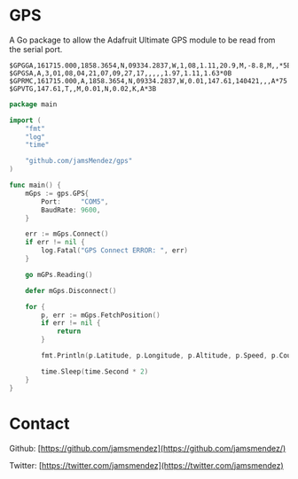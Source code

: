GPS 
========
A Go package to allow the Adafruit Ultimate GPS module to be read from the serial port.

	$GPGGA,161715.000,1858.3654,N,09334.2837,W,1,08,1.11,20.9,M,-8.8,M,,*5E
	$GPGSA,A,3,01,08,04,21,07,09,27,17,,,,,1.97,1.11,1.63*0B
	$GPRMC,161715.000,A,1858.3654,N,09334.2837,W,0.01,147.61,140421,,,A*75
	$GPVTG,147.61,T,,M,0.01,N,0.02,K,A*3B

```go
package main

import (
	"fmt"
	"log"
	"time"

	"github.com/jamsMendez/gps"
)

func main() {
	mGps := gps.GPS{
		Port:     "COM5",
		BaudRate: 9600,
	}

	err := mGps.Connect()
	if err != nil {
		log.Fatal("GPS Connect ERROR: ", err)
	}

	go mGPs.Reading()

	defer mGps.Disconnect()

	for {
		p, err := mGps.FetchPosition()
		if err != nil {
			return
		}

		fmt.Println(p.Latitude, p.Longitude, p.Altitude, p.Speed, p.Course)

		time.Sleep(time.Second * 2)
	}
}
```

# Contact

Github: [https://github.com/jamsmendez](https://github.com/jamsmendez/)

Twitter: [https://twitter.com/jamsmendez](https://twitter.com/jamsmendez)